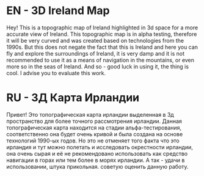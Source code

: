 # EN - 3D Ireland Map
Hey! This is a topographic map of Ireland highlighted in 3d space for a more accurate view of Ireland. This topographic map is in alpha testing, therefore it will be very curved and was created based on technologies from the 1990s. But this does not negate the fact that this is Ireland and here you can fly and explore the surroundings of Ireland, it is very damp and it is not recommended to use it as a means of navigation in the mountains, or even more so in the seas of Ireland. And so - good luck in using it, the thing is cool. I advise you to evaluate this work.

# RU - 3Д Карта Ирландии
Привет! Это топографическая карта ирландии выделенная в 3д пространство для более точного рассмотрения ирландии. Данная топографическая карта находится на стадии альфа-тестирования, соответственно она будет очень кривой и была создана на основе технологий 1990-ых годов. Но это не отменяет того факта что это ирландия и тут можно полетать и исследовать окрестности ирландии, она очень сырая и её не рекомендовано использовать как средство навигации в горах или тем более в морях ирландии. А так - удачи в использовании, штука прикольная. советую оценить данную работу.
